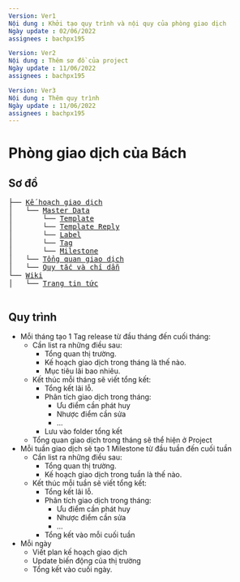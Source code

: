 ```yaml
---
Version: Ver1
Nội dung : Khởi tạo quy trình và nội quy của phòng giao dịch
Ngày update : 02/06/2022
assignees : bachpx195

Version: Ver2
Nội dung : Thêm sơ đồ của project
Ngày update : 11/06/2022
assignees : bachpx195

Version: Ver3
Nội dung : Thêm quy trình
Ngày update : 11/06/2022
assignees : bachpx195
---
```


# Phòng giao dịch của Bách

## Sơ đồ

<pre>
├── <a href="https://github.com/bachpx195/bach-s_trading_room/issues?q=is%3Aopen+is%3Aissue">Kế hoạch giao dịch</a>  
│   └── <a href="#">Master Data</a>
│       └── <a href="https://github.com/bachpx195/bach-s_trading_room/edit/main/.github/ISSUE_TEMPLATE/template_plan_v1.md">Template</a> 
│       └── <a href="https://github.com/settings/replies">Template Reply</a> 
│       └── <a href="https://github.com/bachpx195/bach-s_trading_room/labels">Label</a>
│       └── <a href="https://github.com/bachpx195/bach-s_trading_room/tags">Tag</a>
│       └── <a href="https://github.com/bachpx195/bach-s_trading_room/milestones">Milestone</a>
│   └── <a href="https://github.com/bachpx195/bach-s_trading_room/projects/1">Tổng quan giao dịch</a>
│   └── <a href="https://github.com/bachpx195/bach-s_trading_room/blob/main/rule_and_advice.md">Quy tắc và chỉ dẫn</a>
└── <a href="https://github.com/bachpx195/bach-s_trading_room/wiki">Wiki</a>  
│   └── <a href="https://github.com/bachpx195/bach-s_trading_room/wiki/Trang-tin-t%E1%BB%A9c">Trang tin tức</a>

</pre>

## Quy trình

* Mỗi tháng tạo 1 Tag release từ đầu tháng đến cuối tháng:
  * Cần list ra những điều sau:
    - Tổng quan thị trường.
    - Kế hoạch giao dịch trong tháng là thế nào.
    - Mục tiêu lãi bao nhiêu.
  * Kết thúc mỗi tháng sẽ viết tổng kết:
    - Tổng kết lãi lỗ.
    - Phân tích giao dịch trong tháng:
      + Ưu điểm cần phát huy
      + Nhược điểm cần sửa
      + ...
    - Lưu vào folder tổng kết
  * Tổng quan giao dịch trong tháng sẽ thể hiện ở Project
* Mỗi tuần giao dịch sẽ tạo 1 Milestone từ đầu tuần đến cuối tuần
  * Cần list ra những điều sau:
    - Tổng quan thị trường.
    - Kế hoạch giao dịch trong tuần là thế nào.
  * Kết thúc mỗi tuần sẽ viết tổng kết:
    - Tổng kết lãi lỗ.
    - Phân tích giao dịch trong tháng:
      + Ưu điểm cần phát huy
      + Nhược điểm cần sửa
      + ...
    - Tổng kết vào mỗi cuối tuần
 * Mỗi ngày
   * Viết plan kế hoạch giao dịch
   * Update biến động của thị trường
   * Tổng kết vào cuối ngày.
 
